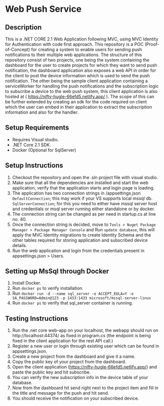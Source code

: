 
# Web Push Service

## Description
This is a .NET CORE 2.1 Web Application following MVC, using MVC Identity for Authentication with code first approach. This repository is a POC (Proof-of-Concept) for creating a system to enable users for sending push notifications to their multiple web applications.
The structure of this repository consist of two projects, one being the system containing the dashboard for the user to create projects for which they want to send push notification, the dashboard application also exposes a web API in order for the client to post the device information which is used to send the push notification.
The other being the sample client application containing a serviceWorker for handling the push notifications and the subscription logic to subscribe a device to the web push system, this client application is also hosted at ( https://nifty-hugle-66efd5.netlify.app/ ).
The scope of this can be further extended by creating an sdk for the code required on client which the user can embed in their application to extract the subscription information and also for the handler.


## Setup Requirements

- Requires Visual studio.
- .NET Core 2.1 SDK.
- Docker (Optional for SqlServer)

## Setup Instructions

1. Checkout the repository and open the .sln project file with visual studio.
2. Make sure that all the dependencies are installed and start the web application, verify that the application starts and login page is loading.
3. The application has two connection strings in /appsettings.json `DefaultConnection`; this may work if your VS supports local mssql db. `SqlServerConnection`; for this you need to either have mssql server host and credentials or msql server running either standalone or by docker.
4. The connection string can be changed as per need in startup.cs at line no. 40.
5. Once the connection string is decided, move to `Tools > Nuget Package Manager > Package Manager Console` and Run `update database`, this will apply the MVC Identity migrations to create Identity Schema and the other tables required for storing application and subscribed device details.
6. Run the web application and login from the credentials present in appsettings.json > Users.

## Setting up MsSql through Docker

1. Install Docker.
2. Run `docker ps` to verify installation.
3. Run `docker run -d --name sql_server -e ACCEPT_EULA=Y -e SA_PASSWORD=Admin@123 -p 1433:1433 microsoft/mssql-server-linux`
4. Run `docker ps` to verify that sql_server container is running.

## Testing Instructions

1. Run the .net core web-app on your localhost, the webapp should run on http://localhost:44374/ as fixed in program.cs (the endpoint is being fixed in the client application for the rest API call.)
2. Register a new user or login through existing user which can be found in appsettings.json.
3. Create a new project from the dashboard and give it a name.
4. Copy the public key of your project from the dashboard.
5. Open the client application (https://nifty-hugle-66efd5.netlify.app/) and paste the public key and hit subscribe.
6. You can verify the new subscription info in the device table of your database.
7. Now from the dashboard hit send right next to the project item and fill in the title and message for the push and hit send.
8. You should receive the notification on your subscribed device.

